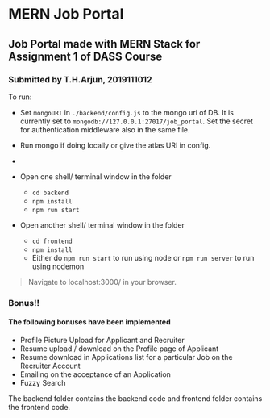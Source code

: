 # MERN Job Portal

## Job Portal made with MERN Stack for Assignment 1 of DASS Course

### Submitted by T.H.Arjun, 2019111012

To run:

- Set `mongoURI` in `./backend/config.js` to the mongo uri of DB. It is currently set to `mongodb://127.0.0.1:27017/job_portal`. Set the secret for authentication middleware also in the same file.

- Run mongo if doing locally or give the atlas URI in config.
-

- Open one shell/ terminal window in the folder
  - `cd backend`
  - `npm install`
  - `npm run start`
- Open another shell/ terminal window in the folder
  - `cd frontend`
  - `npm install`
  - Either do `npm run start` to run using node or `npm run server` to run using nodemon

> Navigate to localhost:3000/ in your browser.

### Bonus!!

#### The following bonuses have been implemented

- Profile Picture Upload for Applicant and Recruiter
- Resume upload / download on the Profile page of Applicant
- Resume download in Applications list for a particular Job on the Recruiter Account
- Emailing on the acceptance of an Application
- Fuzzy Search

The backend folder contains the backend code and frontend folder contains the frontend code.
